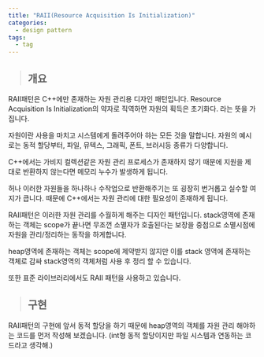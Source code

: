 ```yaml
---
title: "RAII(Resource Acquisition Is Initialization)"
categories:
  - design pattern
tags:
  - tag
---
```

> ## 개요

RAII패턴은 C++에만 존재하는 자원 관리용 디자인 패턴입니다.
Resource Acquisition Is Initialization의 약자로 직역하면 자원의 획득은 초기화다. 라는 뜻을 가집니다.

자원이란 사용을 마치고 시스템에게 돌려주어아 햐는 모든 것을 말합니다.
자원의 예시로는 동적 할당부터, 파일, 뮤텍스, 그래픽, 폰트, 브러시등 종류가 다양합니다.

C++에서는 가비지 컬렉션같은 자원 관리 프로세스가 존재하지 않기 때문에
지원을 제대로 반환하지 않는다면 메모리 누수가 발생하게 됩니다.

허나 이러한 자원들을 하나하나 수작업으로 반환해주기는 또 굉장히 번거롭고 실수할 여지가 큽니다.
때문에 C++에서는 자원 관리에 대한 필요성이 존재하게 됩니다.

RAII패턴은 이러한 자원 관리를 수월하게 해주는 디자인 패턴입니다.
stack영역에 존재하는 객체는 scope가 끝나면 무조껀 소멸자가 호출된다는 보장을 중점으로
소멸시점에 자원을 관리/정리하는 동작을 하게합니다.

heap영역에 존재하는 객체는 scope에 제약받지 않지만 이를 stack 영역에 존재하는 객체로 감싸
stack영역의 객체처럼 사용 후 정리 할 수 있습니다.

또한 표준 라이브러리에서도 RAII 패턴을 사용하고 있습니다.
> ## 구현

RAII패턴의 구현에 앞서 동적 할당을 하기 때문에
heap영역의 객체를 자원 관리 해야하는 코드를 먼저 작성해 보겠습니다.
(int형 동적 할당이지만 파일 시스템과 연동하는 코드라고 생각해.)
